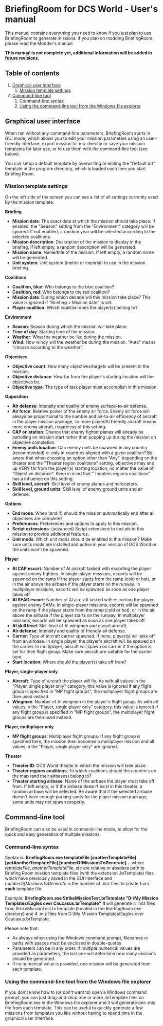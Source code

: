 # BriefingRoom for DCS World - User's manual

This manual contains everything you need to know if you just plan to use BriefingRoom to generate missions. If you plan on modding BriefingRoom, please read the Modder's manual.

**This manual is not complete yet, additional information will be added in future revisions.**

## Table of contents
1. [Graphical user interface](#graphical-user-interface)
    1. [Mission template settings](#mission-template-settings)
1. [Command-line tool](#command-line-tool)
    1. [Command-line syntax](#command-line-syntax)
    1. [Using the command-line tool from the Windows file explorer](#using-the-command-line-tool-from-the-windows-file-explorer)

## Graphical user interface

When ran without any command-line parameters, BriefingRoom starts in GUI mode, which allows you to edit your mission parameters using an user-friendly interface, export mission to .miz directly or save your mission templates for later use, or to use them with the command-line tool (see below).

You can setup a default template by overwriting or editing the "Default.brt" template in the program directory, which is loaded each time you start Briefing Room.

### Mission template settings

On the left side of the screen you can see a list of all settings currently used by the mission template. 

**Briefing**
* **Mission date**: The exact date at which the mission should take place. If enabled, the "Season" setting from the "Environment" category will be ignored. If not enabled, a random year will be selected according to the selected coalitions.
* **Mission description**: Description of the mission to display in the briefing. If left empty, a random description will be generated.
* **Mission name**: Name/title of the mission. If left empty, a random name will be generated.
* **Unit system**: Unit system (metric or imperial) to use in the mission briefing.

**Coalitions**
* **Coalition, blue**: Who belongs to the blue coalition?
* **Coalition, red**: Who belongs to the red coalition?
* **Mission date**: During which decade will this mission take place? This value is ignored if "Briefing > Mission date" is set.
* **Player coalition**: Which coalition does the player(s) belong to?

**Environment**
* **Season**: Season during which the mission will take place.
* **Time of day**: Starting time of the mission.
* **Weather**: What the weather be like during the mission.
* **Wind**: How windy will the weather be during the mission. "Auto" means "choose according to the weather".

**Objectives**
* **Objective count**: How many objectives/targets will be present in the mission.
* **Objective distance**: How far from the player's starting location will the objectives be.
* **Objective type**: The type of task player must accomplish in this mission.

**Opposition**
* **Air defense**: Intensity and quality of enemy surface-to-air defense.
* **Air force**: Relative power of the enemy air force. Enemy air force will always be proportional to the number and air-to-air efficiency of aircraft in the player mission package, so more player/AI friendly aircraft means more enemy aircraft, regardless of this setting.
* **CAP on station**: Chance that enemy fighter planes will already be patrolling on mission start rather than popping up during the mission on objective completion.
* **Enemy units location**: Can enemy units be spawned in any country (recommended) or only in countries aligned with a given coalition? Be aware that when choosing an option other than "Any", depending on the theater and the "Theater region coalitions" setting, objectives may end up VERY far from the player(s) starting location, no matter the value of "Objective distance". Keep in mind that "Theaters regions coalitions" has a influence on this setting.
* **Skill level, aircraft**: Skill level of enemy planes and helicopters.
* **Skill level, ground units**: Skill level of enemy ground units and air defense.

**Options**
* **End mode**: When (and if) should the mission automatically end after all objectives are complete?
* **Preferences**: Preferences and options to apply to this mission.
* **Script extensions**: (advanced) Script extensions to include in this mission to provide additional features.
* **Unit mods**: Which unit mods should be enabled in this mission? Make sure units mods are installed and active in your version of DCS World or the units won't be spawned.

**Player**
* **AI CAP escort**: Number of AI aircraft tasked with escorting the player against enemy fighters. In single-player missions, escorts will be spawned on the ramp if the player starts from the ramp (cold or hot), or in the air above the airbase if the player starts on the runway. In multiplayer missions, escorts will be spawned as soon as one player takes off.
* **AI SEAD escort**: Number of AI aircraft tasked with escorting the player against enemy SAMs. In single-player missions, escorts will be spawned on the ramp if the player starts from the ramp (cold or hot), or in the air above the airbase if the player starts on the runway. In multiplayer missions, escorts will be spawned as soon as one player takes off.
* **AI skill level**: Skill level of AI wingmen and escort aircraft.
* **Air defense**: Intensity and quality of friendly air defense.
* **Carrier**: Type of aircraft carrier spawned. If none, player(s) will take off from an airbase. In single player, the player's aircraft will be spawed on the carrier. In multiplayer, aircraft will spawn on carrier if the option is set for their flight group. Make sure aircraft are suitable for the carrier type.
* **Start location**: Where should the player(s) take off from?

**Player, single-player only**
* **Aircraft**: Type of aircraft the player will fly. As with all values in the "Player, single player only" category, this value is ignored if any flight group is specified in "MP flight groups", the multiplayer flight groups are then used instead.
* **Wingmen**: Number of AI wingmen in the player's flight group. As with all values in the "Player, single player only" category, this value is ignored if any flight group is specified in "MP flight groups", the multiplayer flight groups are then used instead.

**Player, multiplayer only**
* **MP flight groups**: Multiplayer flight groups. If any flight group is specified here, the mission then becomes a multiplayer mission and all values in the "Player, single player only" are ignored.

**Theater**
* **Theater ID**: DCS World theater in which the mission will take place.
* **Theater regions coalitions**: To which coalitions should the countries on the map (and their airbases) belong to?
* **Theater starting airbase**: Name of the airbase the player must take off from. If left empty, or if the airbase doesn't exist in this theater, a random airbase will be selected. Be aware that if the selected airbase doesn't have enough parking spots for the player mission package, some units may not spawn properly.

## Command-line tool

BriefingRoom can also be used in command-line mode, to allow for the quick and easy generation of multiple missions.

### Command-line syntax

Syntax is:
**BriefingRoom.exe templateFile [anotherTemplateFile] [yetAnotherTemplateFile] [numberOfMissionsToGenerate]...**
where *templateFile*, *anotherTemplateFile*, etc are relative or absolute path to Briefing Room mission template files (with the extension .brTemplate) files which have previously saved in the GUI Interface and *numberOfMissionsToGenerate* is the number of .miz files to create from **each** template file.

Example:
**BriefingRoom.exe StrikeMissionTest.brTemplate "D:\My Mission Templates\Eagles over Caucasus.brTemplate" 4**
will generate 4 .miz files from StrikeMissionTest.brTemplate (located in the BriefingRoom.exe directory) and 4 .miz files from D:\My Mission Templates\Eagles over Caucasus.brTemplate.

Please note that:
* As always when using the Windows command prompt, filenames or paths with spaces must be enclosed in double-quotes
* Parameters can be in any order. If multiple numerical values are provided as parameters, the last one will determine how many missions should be generated.
* If no numerical value is provided, one mission will be generated from each template.

### Using the command-line tool from the Windows file explorer

If you don't know how to (or don't want to) open a Windows command prompt, you can just drag-and-drop one or more .brTemplate files on BriefingRoom.exe in the Windows file explorer and it will generate one .miz file from each template. This can be useful to quickly generate a few missions from templates you like without having to spend time in the graphical user interface.
